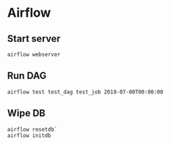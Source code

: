 # Airflow

## Start server
`airflow webserver`

## Run DAG
`airflow test test_dag test_job 2019-07-08T00:00:00`

## Wipe DB
```
airflow resetdb`
airflow initdb
```

